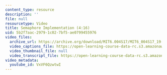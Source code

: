 ```yaml
---
content_type: resource
description: ''
file: null
resourcetype: Video
title: Semaphore Implementation (4:16)
uid: 5b2f7aac-2979-1c02-7bf5-ae0799455976
video_files:
  archive_url: https://archive.org/download/MIT6.004S17/MIT6_004S17_19-02-04_300k.mp4
  video_captions_file: https://open-learning-course-data-rc.s3.amazonaws.com/6-004-computation-structures-spring-2017/061fa962d21a5b42a7554ecfdc1089a6_VxVF6QzwtwI.vtt
  video_thumbnail_file: null
  video_transcript_file: https://open-learning-course-data-rc.s3.amazonaws.com/6-004-computation-structures-spring-2017/2bc6c3065a466d004aaab148ea39dafe_VxVF6QzwtwI.pdf
video_metadata:
  youtube_id: VxVF6QzwtwI
---
```

